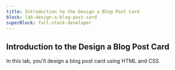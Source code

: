 ```yaml
---
title: Introduction to the Design a Blog Post Card
block: lab-design-a-blog-post-card
superBlock: full-stack-developer
---
```


## Introduction to the Design a Blog Post Card

In this lab, you'll design a blog post card using HTML and CSS
